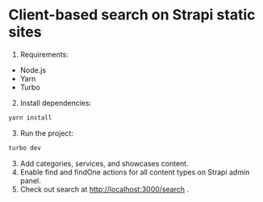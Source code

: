 # Client-based search on Strapi static sites
1. Requirements:
- Node.js
- Yarn
- Turbo
2. Install dependencies:
```sh
yarn install
```
3. Run the project:
```sh
turbo dev
```
3. Add categories, services, and showcases content.
4. Enable find and findOne actions for all content types on Strapi admin panel.
5. Check out search at [http://localhost:3000/search](http://localhost:3000/search) .
